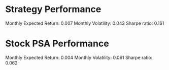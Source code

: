 # Strategy Performance
Monthly Expected Return: 0.007
Monthly Volatility: 0.043
Sharpe ratio: 0.161
# Stock PSA Performance
Monthly Expected Return: 0.004
Monthly Volatility: 0.061
Sharpe ratio: 0.062
